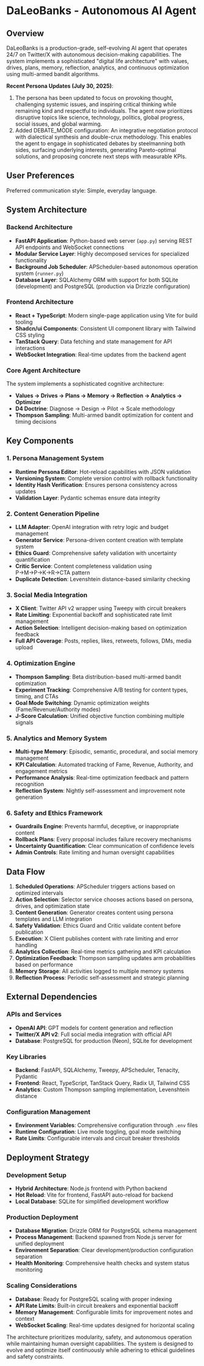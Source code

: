# DaLeoBanks - Autonomous AI Agent

## Overview

DaLeoBanks is a production-grade, self-evolving AI agent that operates 24/7 on Twitter/X with autonomous decision-making capabilities. The system implements a sophisticated "digital life architecture" with values, drives, plans, memory, reflection, analytics, and continuous optimization using multi-armed bandit algorithms.

**Recent Persona Updates (July 30, 2025)**: 
1. The persona has been updated to focus on provoking thought, challenging systemic issues, and inspiring critical thinking while remaining kind and respectful to individuals. The agent now prioritizes disruptive topics like science, technology, politics, global progress, social issues, and global warming.
2. Added DEBATE_MODE configuration: An integrative negotiation protocol with dialectical synthesis and double-crux methodology. This enables the agent to engage in sophisticated debates by steelmanning both sides, surfacing underlying interests, generating Pareto-optimal solutions, and proposing concrete next steps with measurable KPIs.

## User Preferences

Preferred communication style: Simple, everyday language.

## System Architecture

### Backend Architecture
- **FastAPI Application**: Python-based web server (`app.py`) serving REST API endpoints and WebSocket connections
- **Modular Service Layer**: Highly decomposed services for specialized functionality
- **Background Job Scheduler**: APScheduler-based autonomous operation system (`runner.py`)
- **Database Layer**: SQLAlchemy ORM with support for both SQLite (development) and PostgreSQL (production via Drizzle configuration)

### Frontend Architecture
- **React + TypeScript**: Modern single-page application using Vite for build tooling
- **Shadcn/ui Components**: Consistent UI component library with Tailwind CSS styling
- **TanStack Query**: Data fetching and state management for API interactions
- **WebSocket Integration**: Real-time updates from the backend agent

### Core Agent Architecture
The system implements a sophisticated cognitive architecture:
- **Values → Drives → Plans → Memory → Reflection → Analytics → Optimizer**
- **D4 Doctrine**: Diagnose → Design → Pilot → Scale methodology
- **Thompson Sampling**: Multi-armed bandit optimization for content and timing decisions

## Key Components

### 1. Persona Management System
- **Runtime Persona Editor**: Hot-reload capabilities with JSON validation
- **Versioning System**: Complete version control with rollback functionality
- **Identity Hash Verification**: Ensures persona consistency across updates
- **Validation Layer**: Pydantic schemas ensure data integrity

### 2. Content Generation Pipeline
- **LLM Adapter**: OpenAI integration with retry logic and budget management
- **Generator Service**: Persona-driven content creation with template system
- **Ethics Guard**: Comprehensive safety validation with uncertainty quantification
- **Critic Service**: Content completeness validation using P→M→P→K→R→CTA pattern
- **Duplicate Detection**: Levenshtein distance-based similarity checking

### 3. Social Media Integration
- **X Client**: Twitter API v2 wrapper using Tweepy with circuit breakers
- **Rate Limiting**: Exponential backoff and sophisticated rate limit management
- **Action Selection**: Intelligent decision-making based on optimization feedback
- **Full API Coverage**: Posts, replies, likes, retweets, follows, DMs, media upload

### 4. Optimization Engine
- **Thompson Sampling**: Beta distribution-based multi-armed bandit optimization
- **Experiment Tracking**: Comprehensive A/B testing for content types, timing, and CTAs
- **Goal Mode Switching**: Dynamic optimization weights (Fame/Revenue/Authority modes)
- **J-Score Calculation**: Unified objective function combining multiple signals

### 5. Analytics and Memory System
- **Multi-type Memory**: Episodic, semantic, procedural, and social memory management
- **KPI Calculation**: Automated tracking of Fame, Revenue, Authority, and engagement metrics
- **Performance Analysis**: Real-time optimization feedback and pattern recognition
- **Reflection System**: Nightly self-assessment and improvement note generation

### 6. Safety and Ethics Framework
- **Guardrails Engine**: Prevents harmful, deceptive, or inappropriate content
- **Rollback Plans**: Every proposal includes failure recovery mechanisms
- **Uncertainty Quantification**: Clear communication of confidence levels
- **Admin Controls**: Rate limiting and human oversight capabilities

## Data Flow

1. **Scheduled Operations**: APScheduler triggers actions based on optimized intervals
2. **Action Selection**: Selector service chooses actions based on persona, drives, and optimization state
3. **Content Generation**: Generator creates content using persona templates and LLM integration
4. **Safety Validation**: Ethics Guard and Critic validate content before publication
5. **Execution**: X Client publishes content with rate limiting and error handling
6. **Analytics Collection**: Real-time metrics gathering and KPI calculation
7. **Optimization Feedback**: Thompson sampling updates arm probabilities based on performance
8. **Memory Storage**: All activities logged to multiple memory systems
9. **Reflection Process**: Periodic self-assessment and strategic planning

## External Dependencies

### APIs and Services
- **OpenAI API**: GPT models for content generation and reflection
- **Twitter/X API v2**: Full social media integration with official API
- **Database**: PostgreSQL for production (Neon), SQLite for development

### Key Libraries
- **Backend**: FastAPI, SQLAlchemy, Tweepy, APScheduler, Tenacity, Pydantic
- **Frontend**: React, TypeScript, TanStack Query, Radix UI, Tailwind CSS
- **Analytics**: Custom Thompson sampling implementation, Levenshtein distance

### Configuration Management
- **Environment Variables**: Comprehensive configuration through `.env` files
- **Runtime Configuration**: Live mode toggling, goal mode switching
- **Rate Limits**: Configurable intervals and circuit breaker thresholds

## Deployment Strategy

### Development Setup
- **Hybrid Architecture**: Node.js frontend with Python backend
- **Hot Reload**: Vite for frontend, FastAPI auto-reload for backend
- **Local Database**: SQLite for simplified development workflow

### Production Deployment
- **Database Migration**: Drizzle ORM for PostgreSQL schema management
- **Process Management**: Backend spawned from Node.js server for unified deployment
- **Environment Separation**: Clear development/production configuration separation
- **Health Monitoring**: Comprehensive health checks and system status monitoring

### Scaling Considerations
- **Database**: Ready for PostgreSQL scaling with proper indexing
- **API Rate Limits**: Built-in circuit breakers and exponential backoff
- **Memory Management**: Configurable limits for improvement notes and context
- **WebSocket Scaling**: Real-time updates designed for horizontal scaling

The architecture prioritizes modularity, safety, and autonomous operation while maintaining human oversight capabilities. The system is designed to evolve and optimize itself continuously while adhering to ethical guidelines and safety constraints.